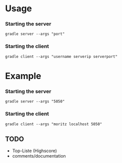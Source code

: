 # Usage

### Starting the server

```
gradle server --args "port"
```

### Starting the client

```
gradle client --args "username serverip serverport"
```

# Example

### Starting the server

```
gradle server --args "5050"
```

### Starting the client

```
gradle client --args "moritz localhost 5050"
```

## TODO

- Top-Liste (Highscore)
- comments/documentation
